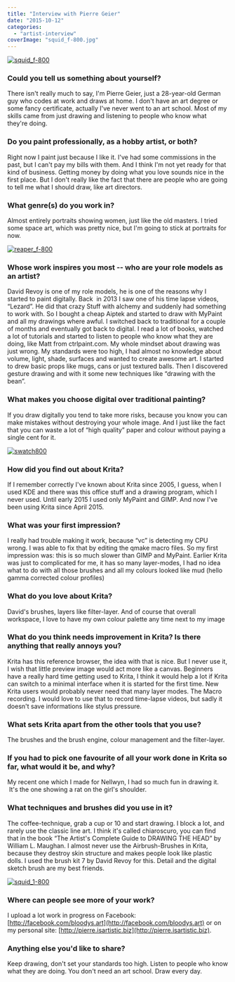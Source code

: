 ```yaml
---
title: "Interview with Pierre Geier"
date: "2015-10-12"
categories: 
  - "artist-interview"
coverImage: "squid_f-800.jpg"
---
```


[![squid_f-800](images/squid_f-800.jpg)](https://krita.org/wp-content/uploads/2015/10/squid_f.jpg)

### Could you tell us something about yourself?

There isn't really much to say, I'm Pierre Geier, just a 28-year-old German guy who codes at work and draws at home. I don't have an art degree or some fancy certificate, actually I've never went to an art school. Most of my skills came from just drawing and listening to people who know what they're doing.

### Do you paint professionally, as a hobby artist, or both?

Right now I paint just because I like it. I've had some commissions in the past, but I can't pay my bills with them. And I think I'm not yet ready for that kind of business. Getting money by doing what you love sounds nice in the first place. But I don't really like the fact that there are people who are going to tell me what I should draw, like art directors.

### What genre(s) do you work in?

Almost entirely portraits showing women, just like the old masters. I tried some space art, which was pretty nice, but I'm going to stick at portraits for now.

[![reaper_f-800](images/reaper_f-800.jpg)](https://krita.org/wp-content/uploads/2015/10/reaper_f.jpg)

### Whose work inspires you most -- who are your role models as an artist?

David Revoy is one of my role models, he is one of the reasons why I started to paint digitally. Back  in 2013 I saw one of his time lapse videos, “Lezard”. He did that crazy Stuff with alchemy and suddenly had something to work with. So I bought a cheap Aiptek and started to draw with MyPaint  and all my drawings where awful. I switched back to traditional for a couple of months and eventually got back to digital. I read a lot of books, watched a lot of tutorials and started to listen to people who know what they are doing, like Matt from ctrlpaint.com. My whole mindset about drawing was just wrong. My standards were too high, I had almost no knowledge about volume, light, shade, surfaces and wanted to create awesome art. I started to drew basic props like mugs, cans or just textured balls. Then I discovered gesture drawing and with it some new techniques like “drawing with the bean”.

### What makes you choose digital over traditional painting?

If you draw digitally you tend to take more risks, because you know you can make mistakes without destroying your whole image. And I just like the fact that you can waste a lot of “high quality” paper and colour without paying a single cent for it.

[![swatch800](images/swatch800.png)](https://krita.org/wp-content/uploads/2015/10/swatch.png)

### How did you find out about Krita?

If I remember correctly I've known about Krita since 2005, I guess, when I used KDE and there was this office stuff and a drawing program, which I never used. Until early 2015 I used only MyPaint and GIMP. And now I've been using Krita since April 2015.

### What was your first impression?

I really had trouble making it work, because “vc” is detecting my CPU wrong. I was able to fix that by editing the qmake macro files. So my first impression was: this is so much slower than GIMP and MyPaint. Earlier Krita was just to complicated for me, it has so many layer-modes, I had no idea what to do with all those brushes and all my colours looked like mud (hello gamma corrected colour profiles)

### What do you love about Krita?

David's brushes, layers like filter-layer. And of course that overall workspace, I love to have my own colour palette any time next to my image

### What do you think needs improvement in Krita? Is there anything that really annoys you?

Krita has this reference browser, the idea with that is nice. But I never use it, I wish that little preview image would act more like a canvas. Beginners have a really hard time getting used to Krita, I think it would help a lot if Krita can switch to a minimal interface when it is started for the first time. New Krita users would probably never need that many layer modes. The Macro recording. I would love to use that to record time-lapse videos, but sadly it doesn't save informations like stylus pressure.

### What sets Krita apart from the other tools that you use?

The brushes and the brush engine, colour management and the filter-layer.

### If you had to pick one favourite of all your work done in Krita so far, what would it be, and why?

My recent one which I made for Nellwyn, I had so much fun in drawing it.  It's the one showing a rat on the girl's shoulder.

### What techniques and brushes did you use in it?

The coffee-technique, grab a cup or 10 and start drawing. I block a lot, and rarely use the classic line art. I think it's called chiaroscuro, you can find that in the book “The Artist's Complete Guide to DRAWING THE HEAD” by William L. Maughan. I almost never use the Airbrush-Brushes in Krita, because they destroy skin structure and makes people look like plastic dolls. I used the brush kit 7 by David Revoy for this. Detail and the digital sketch brush are my best friends.

[![squid_1-800](images/squid_1-800.jpg)](https://krita.org/wp-content/uploads/2015/10/squid_1.jpg)

### Where can people see more of your work?

I upload a lot work in progress on Facebook: [http://facebook.com/bloodys.art](http://facebook.com/bloodys.art) or on my personal site: [http://pierre.isartistic.biz](http://pierre.isartistic.biz).

### Anything else you'd like to share?

Keep drawing, don't set your standards too high. Listen to people who know what they are doing. You don't need an art school. Draw every day.
